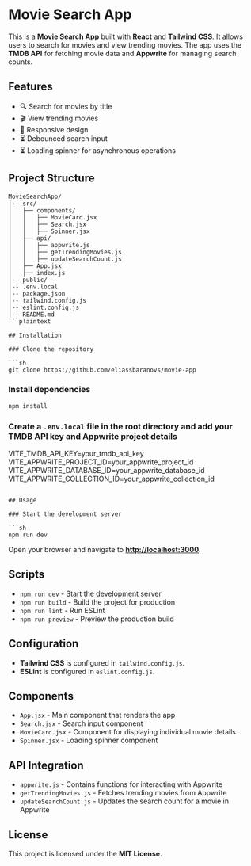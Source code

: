 # Movie Search App

This is a **Movie Search App** built with **React** and **Tailwind CSS**. It allows users to search for movies and view trending movies. The app uses the **TMDB API** for fetching movie data and **Appwrite** for managing search counts.

## Features

- 🔍 Search for movies by title
- 🎬 View trending movies
- 📱 Responsive design
- ⏳ Debounced search input
- ⏳ Loading spinner for asynchronous operations

## Project Structure

```plaintext
MovieSearchApp/
│-- src/
│   ├── components/
│   │   ├── MovieCard.jsx
│   │   ├── Search.jsx
│   │   ├── Spinner.jsx
│   ├── api/
│   │   ├── appwrite.js
│   │   ├── getTrendingMovies.js
│   │   ├── updateSearchCount.js
│   ├── App.jsx
│   ├── index.js
│-- public/
│-- .env.local
│-- package.json
│-- tailwind.config.js
│-- eslint.config.js
│-- README.md
```plaintext

## Installation

### Clone the repository

```sh
git clone https://github.com/eliassbaranovs/movie-app
```

### Install dependencies

```sh
npm install
```

### Create a `.env.local` file in the root directory and add your TMDB API key and Appwrite project details

VITE_TMDB_API_KEY=your_tmdb_api_key
VITE_APPWRITE_PROJECT_ID=your_appwrite_project_id
VITE_APPWRITE_DATABASE_ID=your_appwrite_database_id
VITE_APPWRITE_COLLECTION_ID=your_appwrite_collection_id

```

## Usage

### Start the development server

```sh
npm run dev
```

Open your browser and navigate to **[http://localhost:3000](http://localhost:3000)**.

## Scripts

- `npm run dev` - Start the development server
- `npm run build` - Build the project for production
- `npm run lint` - Run ESLint
- `npm run preview` - Preview the production build

## Configuration

- **Tailwind CSS** is configured in `tailwind.config.js`.
- **ESLint** is configured in `eslint.config.js`.

## Components

- `App.jsx` - Main component that renders the app
- `Search.jsx` - Search input component
- `MovieCard.jsx` - Component for displaying individual movie details
- `Spinner.jsx` - Loading spinner component

## API Integration

- `appwrite.js` - Contains functions for interacting with Appwrite
- `getTrendingMovies.js` - Fetches trending movies from Appwrite
- `updateSearchCount.js` - Updates the search count for a movie in Appwrite

## License

This project is licensed under the **MIT License**.
